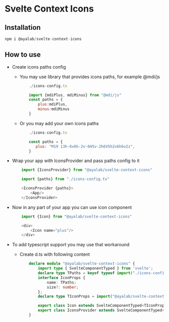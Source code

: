 # Svelte Context Icons

## Installation

``` js
npm i @ayalab/svelte-context-icons 
```

## How to use

* Create icons paths config
  * You may use library that provides icons paths, for example @mdi/js

    ``` js
        ./icons-config.ts

        import {mdiPlus, mdiMinus} from "@mdi/js"
        const paths = {
            plus:mdiPlus,
            minus:mdiMinus
        }
    ```

  * Or you may add your own icons paths

    ``` js
        ./icons-config.ts

        const paths = {
           plus: "M19 13h-6v6h-2v-6H5v-2h6V5h2v6h6v2z",
        }
    ```

* Wrap your app with IconsProvider and pass paths config to it

    ``` js
        import {IconsProvider} from "@ayalab/svelte-context-icons"

        import {paths} from "./icons-config.ts"

        <IconsProvider {paths}>
            <App/>
        </IconsProvider>
    ```

* Now in any part of your app you can use icon component

    ``` js
        import {Icon} from "@ayalab/svelte-context-icons"

        <div>
            <Icon name="plus"/>
        </div>
    ```

* To add typescript support you may use that workaround
  * Create d.ts with following content

    ``` ts
        declare module "@ayalab/svelte-context-icons" {
            import type { SvelteComponentTyped } from 'svelte';
            declare type TPaths = keyof typeof import("./icons-config").paths;
            interface IconProps {
                name: TPaths;
                size?: number;
            };
            declare type TIconProps = import("@ayalab/svelte-context-icons/index").TIconProps<TPaths>;

            export class Icon extends SvelteComponentTyped<TIconProps, {}, {}> {}
            export class IconsProvider extends SvelteComponentTyped<{ paths: Record<TPaths, string> }, {}, {}>{}
        }
    ```

